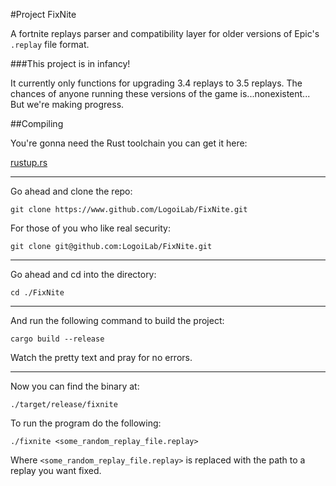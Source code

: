 #Project FixNite

A fortnite replays parser and compatibility layer for older versions of Epic's `.replay` file format.

###This project is in infancy!

It currently only functions for upgrading 3.4 replays to 3.5 replays. The chances of anyone running these versions of the game is...nonexistent... But we're making progress.

##Compiling

You're gonna need the Rust toolchain you can get it here:

[rustup.rs](rustup.rs)
<hr>
Go ahead and clone the repo:

`git clone https://www.github.com/LogoiLab/FixNite.git`

For those of you who like real security:

`git clone git@github.com:LogoiLab/FixNite.git`
<hr>
Go ahead and cd into the directory:

`cd ./FixNite`
<hr>
And run the following command to build the project:

`cargo build --release`

Watch the pretty text and pray for no errors.
<hr>
Now you can find the binary at:

`./target/release/fixnite`

To run the program do the following:

`./fixnite <some_random_replay_file.replay>`

Where `<some_random_replay_file.replay>` is replaced with the path to a replay you want fixed.
